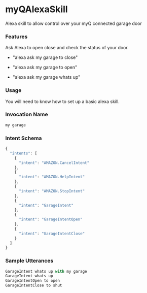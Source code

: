 # myQAlexaSkill
Alexa skill to allow control over your myQ connected garage door

### Features
Ask Alexa to open close and check the status of your door.

- "alexa ask my garage to close"

- "alexa ask my garage to open"

- "alexa ask my garage whats up"

### Usage
You will need to know how to set up a basic alexa skill.

### Invocation Name
```javascript
my garage
```

### Intent Schema
```javascript
{
  "intents": [
    {
      "intent": "AMAZON.CancelIntent"
    },
    {
      "intent": "AMAZON.HelpIntent"
    },
    {
      "intent": "AMAZON.StopIntent"
    },
    {
      "intent": "GarageIntent"
    },
    {
      "intent": "GarageIntentOpen"
    },
    {
      "intent": "GarageIntentClose"
    }
  ]
}
```
### Sample Utterances
``` javascript
GarageIntent whats up with my garage
GarageIntent whats up
GarageIntentOpen to open
GarageIntentClose to shut
```
